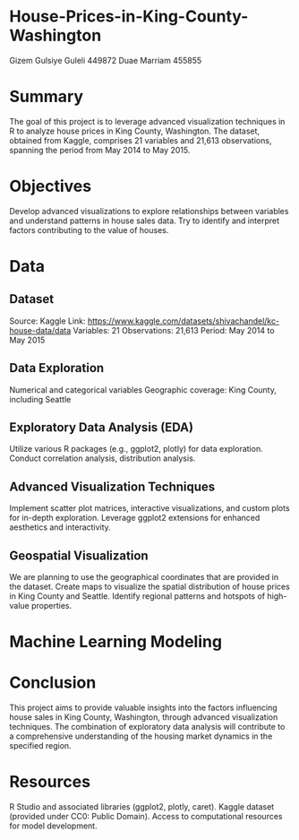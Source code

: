 # House-Prices-in-King-County-Washington

Gizem Gulsiye Guleli
449872
Duae Marriam
455855

# Summary
The goal of this project is to leverage advanced visualization techniques in R to analyze house
prices in King County, Washington. The dataset, obtained from Kaggle, comprises 21 variables
and 21,613 observations, spanning the period from May 2014 to May 2015.

# Objectives
Develop advanced visualizations to explore relationships between variables and understand
patterns in house sales data.
Try to identify and interpret factors contributing to the value of houses.

# Data
## Dataset
Source: Kaggle
Link: https://www.kaggle.com/datasets/shivachandel/kc-house-data/data
Variables: 21
Observations: 21,613
Period: May 2014 to May 2015

## Data Exploration
Numerical and categorical variables
Geographic coverage: King County, including Seattle


## Exploratory Data Analysis (EDA)
Utilize various R packages (e.g., ggplot2, plotly) for data exploration.
Conduct correlation analysis, distribution analysis.

## Advanced Visualization Techniques
Implement scatter plot matrices, interactive visualizations, and custom plots for in-depth
exploration.
Leverage ggplot2 extensions for enhanced aesthetics and interactivity.

## Geospatial Visualization
We are planning to use the geographical coordinates that are provided in the dataset.
Create maps to visualize the spatial distribution of house prices in King County and Seattle.
Identify regional patterns and hotspots of high-value properties.

# Machine Learning Modeling

# Conclusion
This project aims to provide valuable insights into the factors influencing house sales in King
County, Washington, through advanced visualization techniques. The combination of
exploratory data analysis will contribute to a comprehensive understanding of the housing
market dynamics in the specified region.

# Resources
R Studio and associated libraries (ggplot2, plotly, caret).
Kaggle dataset (provided under CC0: Public Domain).
Access to computational resources for model development.
